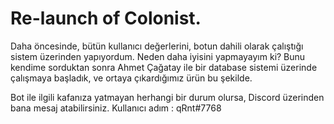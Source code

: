 # Re-launch of Colonist.
Daha öncesinde, bütün kullanıcı değerlerini, botun dahili olarak çalıştığı sistem üzerinden yapıyordum.
Neden daha iyisini yapmayayım ki?
Bunu kendime sorduktan sonra Ahmet Çağatay ile bir database sistemi üzerinde çalışmaya başladık, ve ortaya çıkardığımız ürün bu şekilde.

Bot ile ilgili kafanıza yatmayan herhangi bir durum olursa, Discord üzerinden bana mesaj atabilirsiniz. Kullanıcı adım : qRnt#7768 



